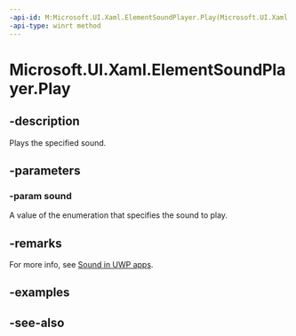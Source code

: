 ```yaml
---
-api-id: M:Microsoft.UI.Xaml.ElementSoundPlayer.Play(Microsoft.UI.Xaml.ElementSoundKind)
-api-type: winrt method
---
```


<!-- Method syntax
public void Play(Windows.UI.Xaml.ElementSoundKind sound)
-->

# Microsoft.UI.Xaml.ElementSoundPlayer.Play

## -description
Plays the specified sound.

## -parameters
### -param sound
A value of the enumeration that specifies the sound to play.

## -remarks
For more info, see [Sound in UWP apps](/windows/uwp/style/sound).

## -examples

## -see-also
